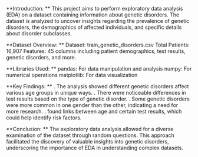 **Introduction: **
This project aims to perform exploratory data analysis (EDA) on a dataset containing information about genetic disorders. The dataset is analyzed to uncover insights regarding the prevalence of genetic disorders, the demographics of affected individuals, and specific details about disorder subclasses.

**Dataset Overview: **
Dataset: train_genetic_disorders.csv
Total Patients: 16,907
Features: 45 columns including patient demographics, test results, genetic disorders, and more.

**Libraries Used: **
pandas: For data manipulation and analysis
numpy: For numerical operations
matplotlib: For data visualization

**Key Findings: **
. The analysis showed different genetic disorders affect various age groups in unique ways.
. There were noticeable differences in test results based on the type of genetic disorder.
. Some genetic disorders were more common in one gender than the other, indicating a need for more research.
. found links between age and certain test results, which could help identify risk factors.

**Conclusion: **
The exploratory data analysis allowed for a diverse examination of the dataset through random questions. This approach facilitated the discovery of valuable insights into genetic disorders, underscoring the importance of EDA in understanding complex datasets.
